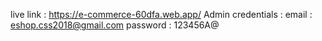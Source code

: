 live link : https://e-commerce-60dfa.web.app/
Admin credentials :
email : eshop.css2018@gmail.com
password : 123456A@
